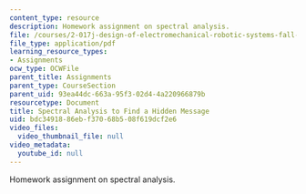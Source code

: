 ```yaml
---
content_type: resource
description: Homework assignment on spectral analysis.
file: /courses/2-017j-design-of-electromechanical-robotic-systems-fall-2009/bdc3491886ebf37068b508f619dcf2e6_MIT2_017JF09_p43.pdf
file_type: application/pdf
learning_resource_types:
- Assignments
ocw_type: OCWFile
parent_title: Assignments
parent_type: CourseSection
parent_uid: 93ea44dc-663a-95f3-02d4-4a220966879b
resourcetype: Document
title: Spectral Analysis to Find a Hidden Message
uid: bdc34918-86eb-f370-68b5-08f619dcf2e6
video_files:
  video_thumbnail_file: null
video_metadata:
  youtube_id: null
---
```

Homework assignment on spectral analysis.

